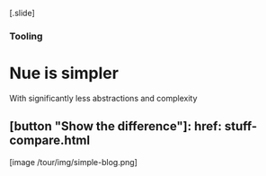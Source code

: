 
[.slide]
  ### Tooling
  # Nue is simpler
  With significantly less abstractions and complexity

  [button "Show the difference"]:
    href: stuff-compare.html
  ---

  [image /tour/img/simple-blog.png]
